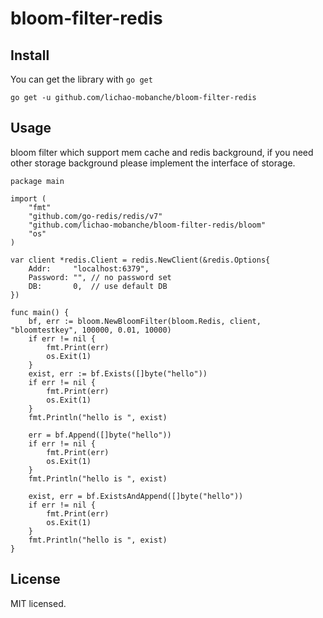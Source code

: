 # bloom-filter-redis

## Install

You can get the library with ``go get``

```
go get -u github.com/lichao-mobanche/bloom-filter-redis
```

## Usage

bloom filter which support mem cache and redis background, if you need other storage background please implement the interface of storage.

```
package main

import (
	"fmt"
	"github.com/go-redis/redis/v7"
	"github.com/lichao-mobanche/bloom-filter-redis/bloom"
	"os"
)

var client *redis.Client = redis.NewClient(&redis.Options{
	Addr:     "localhost:6379",
	Password: "", // no password set
	DB:       0,  // use default DB
})

func main() {
	bf, err := bloom.NewBloomFilter(bloom.Redis, client, "bloomtestkey", 100000, 0.01, 10000)
	if err != nil {
		fmt.Print(err)
		os.Exit(1)
	}
	exist, err := bf.Exists([]byte("hello"))
	if err != nil {
		fmt.Print(err)
		os.Exit(1)
	}
	fmt.Println("hello is ", exist)

	err = bf.Append([]byte("hello"))
	if err != nil {
		fmt.Print(err)
		os.Exit(1)
	}
	fmt.Println("hello is ", exist)

	exist, err = bf.ExistsAndAppend([]byte("hello"))
	if err != nil {
		fmt.Print(err)
		os.Exit(1)
	}
	fmt.Println("hello is ", exist)
}
```

## License
  MIT licensed.